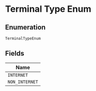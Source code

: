 
# Terminal Type Enum

## Enumeration

`TerminalTypeEnum`

## Fields

| Name |
|  --- |
| `INTERNET` |
| `NON_INTERNET` |

